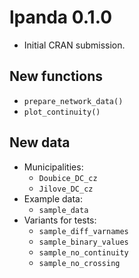 # lpanda 0.1.0

* Initial CRAN submission.

## New functions

* `prepare_network_data()`
* `plot_continuity()`

## New data

* Municipalities:
  - `Doubice_DC_cz`
  - `Jilove_DC_cz`
* Example data:
  - `sample_data`
* Variants for tests:
  - `sample_diff_varnames`
  - `sample_binary_values`
  - `sample_no_continuity`
  - `sample_no_crossing`
